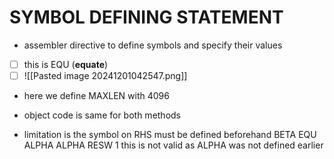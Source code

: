 # SYMBOL DEFINING STATEMENT
- assembler directive to define symbols and specify their values

- [ ] this is EQU (**equate**)
- [ ] ![[Pasted image 20241201042547.png]]

- here we define MAXLEN with 4096
- object code is same for both methods

- limitation is the symbol on RHS must be defined beforehand
	  BETA EQU ALPHA
	  ALPHA RESW 1
		  this is not valid as ALPHA was not defined earlier
